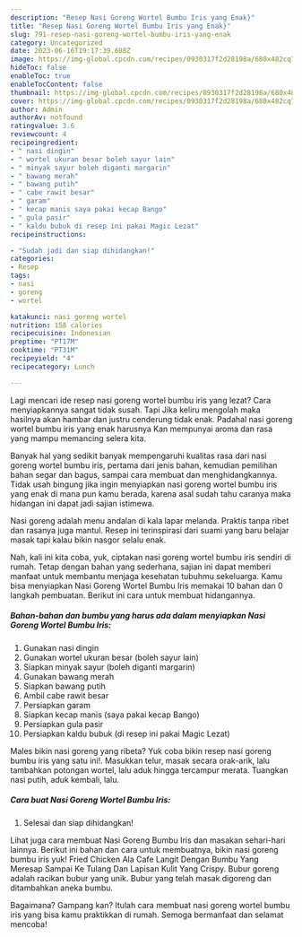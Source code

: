 ```yaml
---
description: "Resep Nasi Goreng Wortel Bumbu Iris yang Enak}"
title: "Resep Nasi Goreng Wortel Bumbu Iris yang Enak}"
slug: 791-resep-nasi-goreng-wortel-bumbu-iris-yang-enak
category: Uncategorized
date: 2023-06-16T19:17:39.688Z
image: https://img-global.cpcdn.com/recipes/0930317f2d28198a/680x482cq70/nasi-goreng-wortel-bumbu-iris-foto-resep-utama.jpg
hideToc: false
enableToc: true
enableTocContent: false
thumbnail: https://img-global.cpcdn.com/recipes/0930317f2d28198a/680x482cq70/nasi-goreng-wortel-bumbu-iris-foto-resep-utama.jpg
cover: https://img-global.cpcdn.com/recipes/0930317f2d28198a/680x482cq70/nasi-goreng-wortel-bumbu-iris-foto-resep-utama.jpg
author: Admin
authorAv: notfound
ratingvalue: 3.6
reviewcount: 4
recipeingredient:
- " nasi dingin"
- " wortel ukuran besar boleh sayur lain"
- " minyak sayur boleh diganti margarin"
- " bawang merah"
- " bawang putih"
- " cabe rawit besar"
- " garam"
- " kecap manis saya pakai kecap Bango"
- " gula pasir"
- " kaldu bubuk di resep ini pakai Magic Lezat"
recipeinstructions:

- "Sudah jadi dan siap dihidangkan!"
categories:
- Resep
tags:
- nasi
- goreng
- wortel

katakunci: nasi goreng wortel 
nutrition: 158 calories
recipecuisine: Indonesian
preptime: "PT17M"
cooktime: "PT31M"
recipeyield: "4"
recipecategory: Lunch

---
```



Lagi mencari ide resep nasi goreng wortel bumbu iris yang lezat? Cara menyiapkannya sangat tidak susah. Tapi Jika keliru mengolah maka hasilnya akan hambar dan justru cenderung tidak enak. Padahal nasi goreng wortel bumbu iris yang enak harusnya Kan mempunyai aroma dan rasa yang mampu memancing selera kita.


Banyak hal yang sedikit banyak mempengaruhi kualitas rasa dari nasi goreng wortel bumbu iris, pertama dari jenis bahan, kemudian pemilihan bahan segar dan bagus, sampai cara membuat dan menghidangkannya. Tidak usah bingung jika ingin menyiapkan nasi goreng wortel bumbu iris yang enak di mana pun kamu berada, karena asal sudah tahu caranya maka hidangan ini dapat jadi sajian istimewa.

Nasi goreng adalah menu andalan di kala lapar melanda. Praktis tanpa ribet dan rasanya juga mantul. Resep ini terinspirasi dari suami yang baru belajar masak tapi kalau bikin nasgor selalu enak.


Nah, kali ini kita coba, yuk, ciptakan nasi goreng wortel bumbu iris sendiri di rumah. Tetap dengan bahan yang sederhana, sajian ini dapat memberi manfaat untuk membantu menjaga kesehatan tubuhmu sekeluarga. Kamu bisa menyiapkan Nasi Goreng Wortel Bumbu Iris memakai 10 bahan dan 0 langkah pembuatan. Berikut ini cara untuk membuat hidangannya.

<!--inarticleads1-->

##### Bahan-bahan dan bumbu yang harus ada dalam menyiapkan Nasi Goreng Wortel Bumbu Iris:

1. Gunakan  nasi dingin
1. Gunakan  wortel ukuran besar (boleh sayur lain)
1. Siapkan  minyak sayur (boleh diganti margarin)
1. Gunakan  bawang merah
1. Siapkan  bawang putih
1. Ambil  cabe rawit besar
1. Persiapkan  garam
1. Siapkan  kecap manis (saya pakai kecap Bango)
1. Persiapkan  gula pasir
1. Persiapkan  kaldu bubuk (di resep ini pakai Magic Lezat)


Males bikin nasi goreng yang ribeta? Yuk coba bikin resep nasi goreng bumbu iris yang satu ini!. Masukkan telur, masak secara orak-arik, lalu tambahkan potongan wortel, lalu aduk hingga tercampur merata. Tuangkan nasi putih, aduk kembali, lalu. 

<!--inarticleads2-->

##### Cara buat Nasi Goreng Wortel Bumbu Iris:


1. Selesai dan siap dihidangkan!

Lihat juga cara membuat Nasi Goreng Bumbu Iris dan masakan sehari-hari lainnya. Berikut ini bahan dan cara untuk membuatnya, bikin nasi goreng bumbu iris yuk! Fried Chicken Ala Cafe Langit Dengan Bumbu Yang Meresap Sampai Ke Tulang Dan Lapisan Kulit Yang Crispy. Bubur goreng adalah racikan bubur yang unik. Bubur yang telah masak digoreng dan ditambahkan aneka bumbu. 

Bagaimana? Gampang kan? Itulah cara membuat nasi goreng wortel bumbu iris yang bisa kamu praktikkan di rumah. Semoga bermanfaat dan selamat mencoba!
